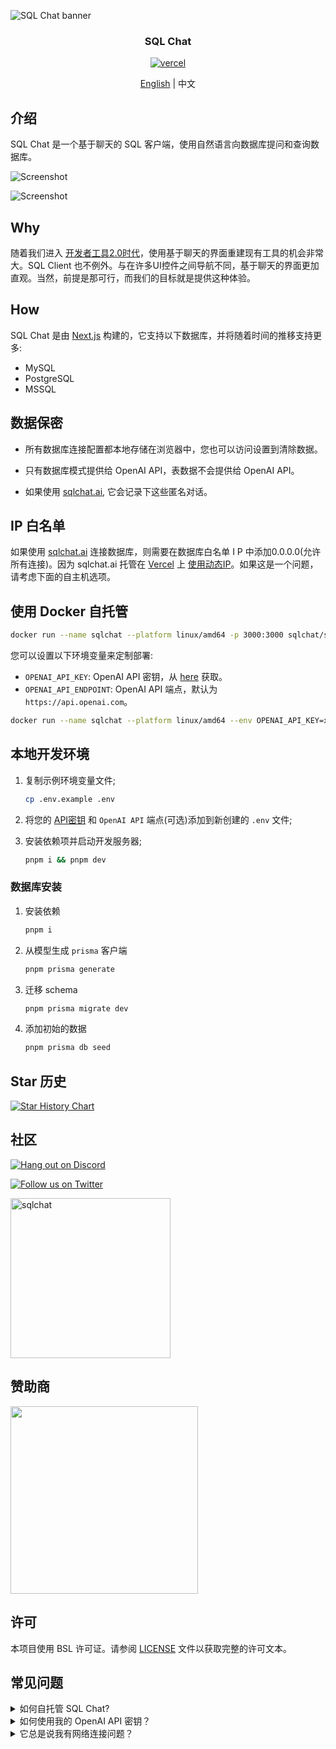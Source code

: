 ![SQL Chat banner](https://raw.githubusercontent.com/sqlchat/sqlchat/main/public/banner.webp)

<div align="center">
  <h3>SQL Chat</h3>
  <a href="https://vercel.com/new/clone?repository-url=https%3A%2F%2Fgithub.com%2Fsqlchat%2Fsqlchat&env=OPENAI_API_KEY">
    <img src="https://img.shields.io/badge/deploy%20on-Vercel-brightgreen.svg?style=for-the-badge&logo=vercel" alt="vercel">
  </a>
  <p><a href="README.zh-CN.md">English</a> | 中文</p>
</div>

## 介绍

SQL Chat 是一个基于聊天的 SQL 客户端，使用自然语言向数据库提问和查询数据库。

![Screenshot](https://raw.githubusercontent.com/sqlchat/sqlchat/main/public/screenshot1.webp)

![Screenshot](https://raw.githubusercontent.com/sqlchat/sqlchat/main/public/screenshot2.webp)

## Why

随着我们进入 [开发者工具2.0时代](https://www.sequoiacap.com/article/ai-powered-developer-tools/)，使用基于聊天的界面重建现有工具的机会非常大。SQL Client 也不例外。与在许多UI控件之间导航不同，基于聊天的界面更加直观。当然，前提是那可行，而我们的目标就是提供这种体验。

## How

SQL Chat 是由 [Next.js](https://nextjs.org/) 构建的，它支持以下数据库，并将随着时间的推移支持更多:

- MySQL
- PostgreSQL
- MSSQL

## 数据保密

- 所有数据库连接配置都本地存储在浏览器中，您也可以访问设置到清除数据。

- 只有数据库模式提供给 OpenAI API，表数据不会提供给 OpenAI API。

- 如果使用 [sqlchat.ai](https://sqlchat.ai), 它会记录下这些匿名对话。

## IP 白名单

如果使用 [sqlchat.ai](https://sqlchat.ai) 连接数据库，则需要在数据库白名单 I P 中添加0.0.0.0(允许所有连接)。因为 sqlchat.ai 托管在 [Vercel](https://vercel.com/) 上 [使用动态IP](https://vercel.com/guides/how-to-allowlist-deployment-ip-address)。如果这是一个问题，请考虑下面的自主机选项。

## 使用 Docker 自托管

```bash
docker run --name sqlchat --platform linux/amd64 -p 3000:3000 sqlchat/sqlchat
```

您可以设置以下环境变量来定制部署:

- `OPENAI_API_KEY`: OpenAI API 密钥，从 [here](https://beta.openai.com/docs/developer-quickstart/api-keys) 获取。
- `OPENAI_API_ENDPOINT`: OpenAI API 端点，默认为 `https://api.openai.com`。

```bash
docker run --name sqlchat --platform linux/amd64 --env OPENAI_API_KEY=xxx --env OPENAI_API_ENDPOINT=yyy -p 3000:3000 sqlchat/sqlchat
```

## 本地开发环境

1. 复制示例环境变量文件;

   ```bash
   cp .env.example .env
   ```

2. 将您的 [API密钥](https://platform.openai.com/account/api-keys) 和 `OpenAI API` 端点(可选)添加到新创建的 `.env` 文件;

3. 安装依赖项并启动开发服务器;

   ```bash
   pnpm i && pnpm dev
   ```

### 数据库安装

1. 安装依赖

   ```bash
   pnpm i
   ```

2. 从模型生成 `prisma` 客户端

   ```bash
   pnpm prisma generate
   ```

3. 迁移 schema

   ```bash
   pnpm prisma migrate dev
   ```

4. 添加初始的数据

   ```bash
   pnpm prisma db seed
   ```

## Star 历史

[![Star History Chart](https://api.star-history.com/svg?repos=sqlchat/sqlchat&type=Date)](https://star-history.com/#sqlchat/sqlchat&Date)

## 社区

[![Hang out on Discord](https://img.shields.io/badge/%20-Hang%20out%20on%20Discord-5865F2?style=for-the-badge&logo=discord&labelColor=EEEEEE)](https://discord.gg/z6kakemDjm)

[![Follow us on Twitter](https://img.shields.io/badge/Follow%20us%20on%20Twitter-1DA1F2?style=for-the-badge&logo=twitter&labelColor=EEEEEE)](https://twitter.com/Bytebase)

<img width="256" src="https://raw.githubusercontent.com/sqlchat/sqlchat/main/public/wechat-qrcode.webp" alt="sqlchat">

## 赞助商

<p>
  <a href="https://www.bytebase.com">
    <img src="https://raw.githubusercontent.com/sqlchat/sqlchat/main/public/bytebase.webp" width=300>
  </a>
</p>

## 许可

本项目使用 BSL 许可证。请参阅 [LICENSE](LICENSE) 文件以获取完整的许可文本。

## 常见问题

<details><summary>如何自托管 SQL Chat?</summary>
<p>

- 您可以一键将 `SQLChat` 部署到 `Vercel`

  <a href="https://vercel.com/new/clone?repository-url=https%3A%2F%2Fgithub.com%2Fsqlchat%2Fsqlchat&env=OPENAI_API_KEY"><img src="https://img.shields.io/badge/deploy%20on-Vercel-brightgreen.svg?style=for-the-badge&logo=vercel" alt="vercel"></a>

- 您可以在几秒钟内使用 `Docker` 部署 `SQLChat`

  ```bash
  docker run --name sqlchat --platform linux/amd64 -p 3000:3000 sqlchat/sqlchat
  ```

</p>
</details>

<details><summary>如何使用我的 OpenAI API 密钥？</summary>
<p>

- 您可以在环境变量中设置 `OPENAI_API_KEY`。

  ```bash
  docker run --name sqlchat --platform linux/amd64 --env OPENAI_API_KEY=xxx -p 3000:3000 sqlchat/sqlchat
  ```

- 您可以在设置对话框中设置 `OPENAI_API_KEY`。

</p>
</details>

<details><summary>它总是说我有网络连接问题？</summary>
<p>

请确保您有一个稳定的网络连接，可以访问 OpenAI API 端点。如果您无法访问 OpenAI API 端点，您可以尝试在 UI 或环境变量中设置 `OPENAI_API_ENDPOINT`。

</p>
</details>

